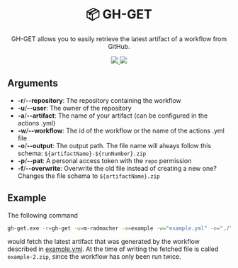 <h1 align="center">
  📦 GH-GET
</h1>

<p align="center">
GH-GET allows you to easily retrieve the latest artifact of a workflow from GitHub.
</p>

<div align="center">
  <a href="https://github.com/m-radmacher/gh-get/actions">
    <img src="https://github.com/m-radmacher/gh-get/workflows/Build%20project/badge.svg"/>
    <img src="https://github.com/m-radmacher/gh-get/workflows/Lint%20project/badge.svg"/>
  </a>
</div>

## Arguments

- **-r**/**--repository**: The repository containing the workflow
- **-u**/**--user**: The owner of the repository
- **-a**/**--artifact**: The name of your artifact (can be configured in the actions .yml)
- **-w**/**--workflow**: The id of the workflow or the name of the actions .yml file
- **-o**/**--output**: The output path. The file name will always follow this schema: `${artifactName}-${runNumber}.zip`
- **-p**/**--pat**: A personal access token with the `repo` permission
- **-f**/**--overwrite**: Overwrite the old file instead of creating a new one? Changes the file schema to `${artifactName}.zip`

## Example

The following command
```bash
gh-get.exe -r=gh-get -u=m-radmacher -a=example -w="example.yml" -o="./" -p=ghp_
```
would fetch the latest artifact that was generated by the workflow described in [example.yml](/.github/workflows/example.yml).
At the time of writing the fetched file is called `example-2.zip`, since the workflow has only been run twice.
